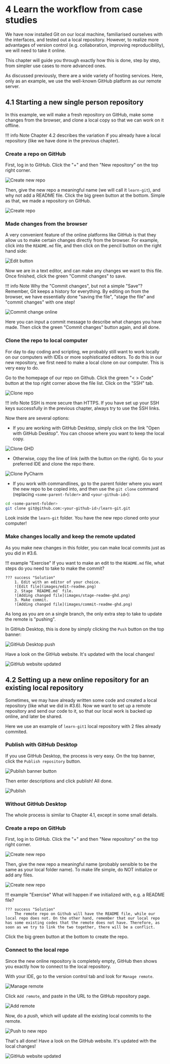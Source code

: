 # 4 Learn the workflow from case studies

We have now installed Git on our local machine, familiarised ourselves with the interfaces, and tested out a local repository. However, to realize more advantages of version control (e.g. collaboration, improving reproducibility), we will need to take it online.

This chapter will guide you through exactly how this is done, step by step, from simpler use cases to more advanced ones.

As discussed previously, there are a wide variety of hosting services. Here, only as an example, we use the well-known GitHub platform as our remote server. 

## 4.1 Starting a new single person repository

In this example, we will make a fresh repository on GitHub, make some changes from the browser, and clone a local copy so that we can work on it offline.

!!! info Note
    Chapter 4.2 describes the variation if you already have a local repository (like we have done in the previous chapter).

### Create a repo on GitHub

First, log in to GitHub. Click the "+" and then "New repository" on the top right corner.

![Create new repo](images/add-new-repo.png)

Then, give the new repo a meaningful name (we will call it `learn-git`), and why not add a README file. Click the big green button at the bottom. Simple as that, we made a repository on GitHub.

![Create repo](images/create-repo.png)

### Made changes from the browser

A very convenient feature of the online platforms like GitHub is that they allow us to make certain changes directly from the browser. For example, click into the `README.md` file, and then click on the pencil button on the right hand side:

![Edit button](images/edit-button.png)

Now we are in a text editor, and can make any changes we want to this file. Once finished, click the green "Commit changes" to save.

!!! info Note
    Why the "Commit changes", but not a simple "Save"? Remember, Git keeps a history for everything. By editing on from the browser, we have essentially done "saving the file", "stage the file" and "commit changes" with one step!

![Commit change online](images/commit-change-online.png)

Here you can input a commit message to describe what changes you have made. Then click the green "Commit changes" button again, and all done.

### Clone the repo to local computer

For day to day coding and scripting, we probably still want to work locally on our computers with IDEs or more sophisticated editors. To do this in our new repository, we first need to make a local clone on our computer. This is very easy to do.

Go to the homepage of our repo on Github. Click the green "< > Code" button at the top right corner above the file list. Click on the "SSH" tab.

![Clone repo](images/clone-repo.png)

!!! info Note
    SSH is more secure than HTTPS. If you have set up your SSH keys successfully in the previous chapter, always try to use the SSH links.

Now there are several options:

- If you are working with GitHub Desktop, simply click on the link "Open with GitHub Desktop". You can choose where you want to keep the local copy.

![Clone GHD](images/clone-repo-ghd.png)

- Otherwise, copy the line of link (with the button on the right). Go to your preferred IDE and clone the repo there. 

![Clone PyCharm](images/clone-pyc.png)

- If you work with commandlines, go to the parent folder where you want the new repo to be copied into, and then use the `git clone` command (replacing `<some-parent-folder>` and `<your-github-id>`):

```bash
cd <some-parent-folder>
git clone git@github.com:<your-github-id>/learn-git.git
```

Look inside the `learn-git` folder. You have the new repo cloned onto your computer!

### Make changes locally and keep the remote updated

As you make new changes in this folder, you can make local commits just as you did in #3.6. 

!!! example "Exercise"
    If you want to make an edit to the `README.md` file, what steps do you need to take to make the commit?

    ??? success "Solution"
        1. Edit with an editor of your choice.
        ![Edit file](images/edit-readme.png)
        2. Stage `README.md` file.
        ![Adding changed file](images/stage-readme-ghd.png)
        3. Make commit.
        ![Adding changed file](images/commit-readme-ghd.png)

As long as you are on a single branch, the only extra step to take to update the remote is "pushing". 

In GitHub Desktop, this is done by simply clicking the `Push` button on the top banner:

![GitHub Desktop push](images/push-origin-ghd.png)

Have a look on the GitHub website. It's updated with the local changes!

![GitHub website updated](images/github-updated.png)

## 4.2 Setting up a new online repository for an existing local repository

Sometimes, we may have already written some code and created a local repository (like what we did in #3.6). Now we want to set up a remote repository and send our code to it, so that our local work is backed up online, and later be shared.

Here we use an example of `learn-git1` local repository with 2 files already commited.

### Publish with GitHub Desktop

If you use GitHub Desktop, the process is very easy. On the top banner, click the `Publish repository` button.

![Publish banner button](images/publish-banner-ghd.png)

Then enter descriptions and click publish! All done.

![Publish](images/publish-ghd.png)

### Without GitHub Desktop

The whole process is similar to Chapter 4.1, except in some small details. 

### Create a repo on GitHub

First, log in to GitHub. Click the "+" and then "New repository" on the top right corner.

![Create new repo](images/add-new-repo.png)

Then, give the new repo a meaningful name (probably sensible to be the same as your local folder name). To make life simple, do NOT initialize or add any files.

![Create new repo](images/create-repo-noinit.png)

!!! example "Exercise"
    What will happen if we initialized with, e.g. a README file?

    ??? success "Solution"
        The remote repo on Github will have the README file, while our local repo does not. On the other hand, remember that our local repo has some existing codes that the remote does not have. Therefore, as soon as we try to link the two together, there will be a conflict.

Click the big green button at the bottom to create the repo.

### Connect to the local repo

Since the new online repository is completely empty, GitHub then shows you exactly how to connect to the local repository.

With your IDE, go to the version control tab and look for `Manage remote`. 

![Manage remote](images/pyc-manageremote.png)

Click `Add remote`, and paste in the URL to the GitHub repository page.

![Add remote](images/pyc-add-remote.png)

Now, do a *push*, which will update all the existing local commits to the remote.

![Push to new repo](images/pyc-push-to-new-remote.png)

That's all done! Have a look on the GitHub website. It's updated with the local changes!

![GitHub website updated](images/github-updated-1.png)


